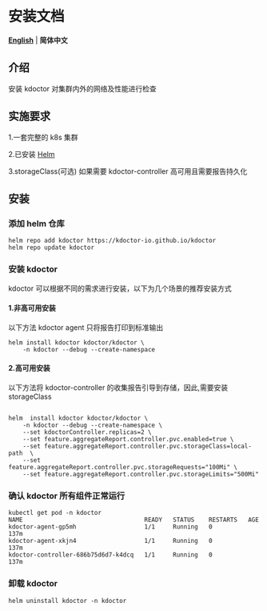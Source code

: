 # 安装文档

[**English**](./install.md) | **简体中文**

## 介绍

安装 kdoctor 对集群内外的网络及性能进行检查

## 实施要求

1.一套完整的 k8s 集群

2.已安装 [Helm](https://helm.sh/docs/intro/install/)

3.storageClass(可选) 如果需要 kdoctor-controller 高可用且需要报告持久化

## 安装

### 添加 helm 仓库

```shell
helm repo add kdoctor https://kdoctor-io.github.io/kdoctor
helm repo update kdoctor
```

### 安装 kdoctor
kdoctor 可以根据不同的需求进行安装，以下为几个场景的推荐安装方式

#### 1.非高可用安装

以下方法 kdoctor agent 只将报告打印到标准输出
```shell 
helm install kdoctor kdoctor/kdoctor \
    -n kdoctor --debug --create-namespace 
```
#### 2.高可用安装

以下方法将 kdoctor-controller 的收集报告引导到存储，因此,需要安装storageClass

```shell 

helm  install kdoctor kdoctor/kdoctor \
    -n kdoctor --debug --create-namespace \
    --set kdoctorController.replicas=2 \
    --set feature.aggregateReport.controller.pvc.enabled=true \
    --set feature.aggregateReport.controller.pvc.storageClass=local-path  \
    --set feature.aggregateReport.controller.pvc.storageRequests="100Mi" \
    --set feature.aggregateReport.controller.pvc.storageLimits="500Mi"
```

### 确认 kdoctor 所有组件正常运行

```shell
kubectl get pod -n kdoctor
NAME                                  READY   STATUS    RESTARTS   AGE
kdoctor-agent-gp5mh                   1/1     Running   0          137m
kdoctor-agent-xkjn4                   1/1     Running   0          137m
kdoctor-controller-686b75d6d7-k4dcq   1/1     Running   0          137m
```

### 卸载 kdoctor

```shell
helm uninstall kdoctor -n kdoctor
```
